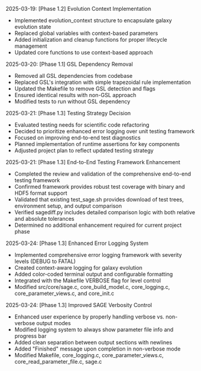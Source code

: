 <!-- Purpose: Record last 7 completed milestones -->
<!-- Update Rules: 
- FIFO queue
- 100-word limit per entry! 
- Start with phase identifier
- Include list of new, modified and deleted files
-->

2025-03-19: [Phase 1.2] Evolution Context Implementation
- Implemented evolution_context structure to encapsulate galaxy evolution state
- Replaced global variables with context-based parameters
- Added initialization and cleanup functions for proper lifecycle management
- Updated core functions to use context-based approach

2025-03-20: [Phase 1.1] GSL Dependency Removal
- Removed all GSL dependencies from codebase
- Replaced GSL's integration with simple trapezoidal rule implementation
- Updated the Makefile to remove GSL detection and flags
- Ensured identical results with non-GSL approach
- Modified tests to run without GSL dependency

2025-03-21: [Phase 1.3] Testing Strategy Decision
- Evaluated testing needs for scientific code refactoring
- Decided to prioritize enhanced error logging over unit testing framework
- Focused on improving end-to-end test diagnostics
- Planned implementation of runtime assertions for key components
- Adjusted project plan to reflect updated testing strategy

2025-03-21: [Phase 1.3] End-to-End Testing Framework Enhancement
- Completed the review and validation of the comprehensive end-to-end testing framework
- Confirmed framework provides robust test coverage with binary and HDF5 format support
- Validated that existing test_sage.sh provides download of test trees, environment setup, and output comparison
- Verified sagediff.py includes detailed comparison logic with both relative and absolute tolerances
- Determined no additional enhancement required for current project phase

2025-03-24: [Phase 1.3] Enhanced Error Logging System
- Implemented comprehensive error logging framework with severity levels (DEBUG to FATAL)
- Created context-aware logging for galaxy evolution
- Added color-coded terminal output and configurable formatting
- Integrated with the Makefile VERBOSE flag for level control
- Modified src/core/sage.c, core_build_model.c, core_logging.c, core_parameter_views.c, and core_init.c

2025-03-24: [Phase 1.3] Improved SAGE Verbosity Control
- Enhanced user experience by properly handling verbose vs. non-verbose output modes
- Modified logging system to always show parameter file info and progress bar
- Added clean separation between output sections with newlines
- Added "Finished" message upon completion in non-verbose mode
- Modified Makefile, core_logging.c, core_parameter_views.c, core_read_parameter_file.c, sage.c
